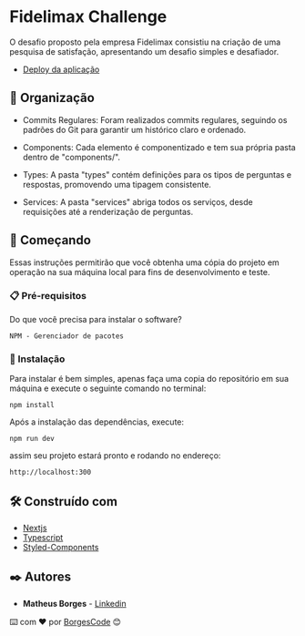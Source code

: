 # Fidelimax Challenge

O desafio proposto pela empresa Fidelimax consistiu na criação de uma pesquisa de satisfação, apresentando um desafio simples e desafiador.

- [Deploy da aplicação](https://fidelimax-matheus-borges.vercel.app/)

## 🧱 Organização

- Commits Regulares: Foram realizados commits regulares, seguindo os padrões do Git para garantir um histórico claro e ordenado.

- Components: Cada elemento é componentizado e tem sua própria pasta dentro de "components/".

- Types: A pasta "types" contém definições para os tipos de perguntas e respostas, promovendo uma tipagem consistente.

- Services: A pasta "services" abriga todos os serviços, desde requisições até a renderização de perguntas.


## 🚀 Começando

Essas instruções permitirão que você obtenha uma cópia do projeto em operação na sua máquina local para fins de desenvolvimento e teste.

### 📋 Pré-requisitos

Do que você precisa para instalar o software?

```
NPM - Gerenciador de pacotes
```

### 🔧 Instalação

Para instalar é bem simples, apenas faça uma copia do repositório em sua máquina e execute o seguinte comando no terminal:

```
npm install
```

Após a instalação das dependências, execute:

```
npm run dev
```

assim seu projeto estará pronto e rodando no endereço:

```
http://localhost:300
```

## 🛠️ Construído com

- [Nextjs](https://nextjs.org/)
- [Typescript](https://www.typescriptlang.org/)
- [Styled-Components](https://styled-components.com/)

## ✒️ Autores

- **Matheus Borges** - [Linkedin](https://www.linkedin.com/in/matheus-borges-4a7469239/)

⌨️ com ❤️ por [BorgesCode](https://github.com/Borgeta-code) 😊
